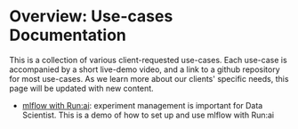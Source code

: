 # Overview: Use-cases Documentation

This is a collection of various client-requested use-cases. Each use-case is accompanied by a short live-demo video, and a link to a github repository for most use-cases. As we learn more about our clients' specific needs, this page will be updated with new content. 
  
+ [mlflow with Run:ai](./runai_mlflow_demo): experiment management is important for Data Scientist. This is a demo of how to set up and use mlflow with Run:ai